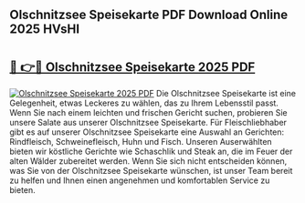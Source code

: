 ## Olschnitzsee Speisekarte PDF Download Online 2025 HVsHI

# <h2><a href="http://gc667o.nevu.top/?p=Olschnitzsee+Speisekarte">🔗 👉🔴 Olschnitzsee Speisekarte 2025 PDF</a></h2>

[![Olschnitzsee Speisekarte 2025 PDF](https://i.imgur.com/dBaPXMq.png)](http://gc667o.nevu.top/?p=Olschnitzsee+Speisekarte)
Die Olschnitzsee Speisekarte ist eine Gelegenheit, etwas Leckeres zu wählen, das zu Ihrem Lebensstil passt. Wenn Sie nach einem leichten und frischen Gericht suchen, probieren Sie unsere Salate aus unserer Olschnitzsee Speisekarte. Für Fleischliebhaber gibt es auf unserer Olschnitzsee Speisekarte eine Auswahl an Gerichten: Rindfleisch, Schweinefleisch, Huhn und Fisch. Unseren Auserwählten bieten wir köstliche Gerichte wie Schaschlik und Steak an, die im Feuer der alten Wälder zubereitet werden. Wenn Sie sich nicht entscheiden können, was Sie von der Olschnitzsee Speisekarte wünschen, ist unser Team bereit zu helfen und Ihnen einen angenehmen und komfortablen Service zu bieten.
